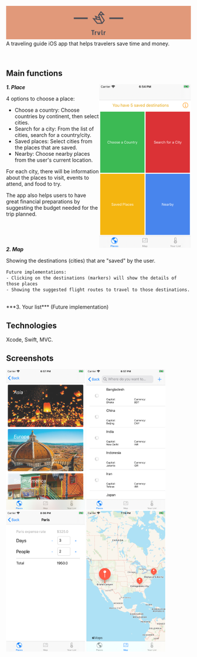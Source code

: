 ![alt trvlr](cover2.png)
A traveling guide iOS app that helps travelers save time and money.

<br/>
<h2>Main functions</h2>

<img align="right" src="Screenshots/places.png" width="250">

***1. Place***


4 options to choose a place:
- Choose a country: Choose countries by continent, then select cities.
- Search for a city: From the list of cities, search for a country/city.
- Saved places: Select cities from the places that are saved.
- Nearby: Choose nearby places from the user's current location.

For each city, there will be information about the places to visit, events to attend, and food to try.

The app also helps users to have great financial preparations by suggesting the budget needed for the trip planned.

<br/>
<br/>
<br/>

***2. Map***

Showing the destinations (cities) that are "saved" by the user.
```
Future implementations:
- Clicking on the destinations (markers) will show the details of those places
- Showing the suggested flight routes to travel to those destinations.
```

<br/>
***3. Your list*** (Future implementation)
<br/>

<h2>Technologies</h2>
<p>Xcode, Swift, MVC.</p>

<h2>Screenshots</h2>

<p float="left">
  <img src="Screenshots/continent.png" width="215" />
  <img src="Screenshots/country.png" width="215" />
  <img src="Screenshots/expense.png" width="215" />
  <img src="Screenshots/map.png" width="215" />
</p>
